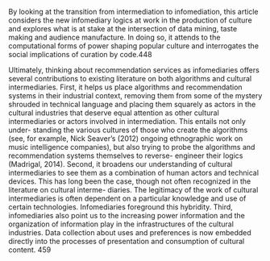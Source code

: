 By looking at the transition from intermediation to infomediation, this article considers the new infomediary logics at work in the production of culture and explores what is at stake at the intersection of data mining, taste making and audience manufacture. In doing so, it attends to the computational forms of power shaping popular culture and interrogates the social implications of curation by code.448

Ultimately, thinking about recommendation services as infomediaries offers several contributions to existing literature on both algorithms and cultural intermediaries. First, it helps us place algorithms and recommendation systems in their industrial context, removing them from some of the mystery shrouded in technical language and placing them squarely as actors in the cultural industries that deserve equal attention as other cultural intermediaries or actors involved in intermediation. This entails not only under- standing the various cultures of those who create the algorithms (see, for example, Nick Seaver’s (2012) ongoing ethnographic work on music intelligence companies), but also trying to probe the algorithms and recommendation systems themselves to reverse- engineer their logics (Madrigal, 2014). Second, it broadens our understanding of cultural intermediaries to see them as a combination of human actors and technical devices. This has long been the case, though not often recognized in the literature on cultural interme- diaries. The legitimacy of the work of cultural intermediaries is often dependent on a particular knowledge and use of certain technologies. Infomediaries foreground this hybridity. Third, infomediaries also point us to the increasing power information and the organization of information play in the infrastructures of the cultural industries. Data collection about uses and preferences is now embedded directly into the processes of presentation and consumption of cultural content. 459
